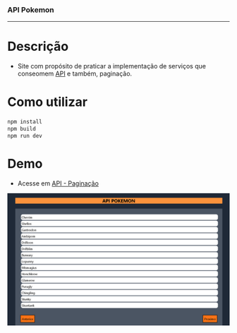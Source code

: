 ### API Pokemon
<hr>

# Descrição
  - Site com propósito de praticar a implementação de serviços que conseomem <a href="https://pokeapi.co" target="_blank">API</a> e também, paginação.
  
# Como utilizar
```
npm install
npm build
npm run dev
```
# Demo
- Acesse em <a href="https://api-pokemon-vert.vercel.app" target="blank">API - Paginação</a>
<img src="https://github.com/AlexandreSican/images/blob/main/poke-api.png?raw=true" width="1000px" />
